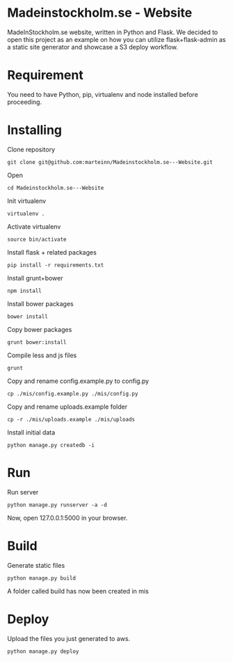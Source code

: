 Madeinstockholm.se - Website
============================

MadeInStockholm.se website, written in Python and Flask. We decided to open this project as an example on how you can utilize flask+flask-admin as a static site generator and showcase a S3 deploy workflow.

# Requirement
You need to have Python, pip, virtualenv and node installed before proceeding.


# Installing

Clone repository

    git clone git@github.com:marteinn/Madeinstockholm.se---Website.git

Open

    cd Madeinstockholm.se---Website

Init virtualenv

    virtualenv .

Activate virtualenv

    source bin/activate

Install flask + related packages

    pip install -r requirements.txt


Install grunt+bower

    npm install

Install bower packages

    bower install

Copy bower packages

    grunt bower:install

Compile less and js files

    grunt

Copy and rename config.example.py to config.py

    cp ./mis/config.example.py ./mis/config.py

Copy and rename uploads.example folder

    cp -r ./mis/uploads.example ./mis/uploads

Install initial data

    python manage.py createdb -i

# Run

Run server

    python manage.py runserver -a -d
    
Now, open 127.0.0.1:5000 in your browser.

# Build

Generate static files

    python manage.py build
    
A folder called build has now been created in mis

# Deploy

Upload the files you just generated to aws.

    python manage.py deploy
